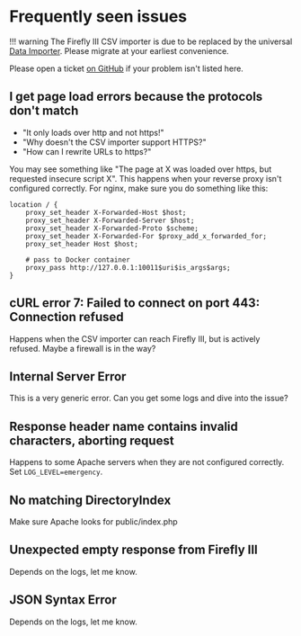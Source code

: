 # Frequently seen issues

!!! warning
    The Firefly III CSV importer is due to be replaced by the universal [Data Importer](https://docs.firefly-iii.org/data-importer/). Please migrate at your earliest convenience.

Please open a ticket [on GitHub](https://github.com/firefly-iii/firefly-iii/) if your problem isn't listed here.

## I get page load errors because the protocols don't match

* "It only loads over http and not https!"
* "Why doesn't the CSV importer support HTTPS?"
* "How can I rewrite URLs to https?"

You may see something like "The page at X was loaded over https, but requested insecure script X". This happens when your reverse proxy isn't configured correctly. For nginx, make sure you do something like this:

```
location / {
	proxy_set_header X-Forwarded-Host $host;
	proxy_set_header X-Forwarded-Server $host;
	proxy_set_header X-Forwarded-Proto $scheme;
	proxy_set_header X-Forwarded-For $proxy_add_x_forwarded_for;
	proxy_set_header Host $host;

	# pass to Docker container
	proxy_pass http://127.0.0.1:10011$uri$is_args$args;
}
```

## cURL error 7: Failed to connect on port 443: Connection refused

Happens when the CSV importer can reach Firefly III, but is actively refused. Maybe a firewall is in the way?

## Internal Server Error

This is a very generic error. Can you get some logs and dive into the issue?

## Response header name contains invalid characters, aborting request

Happens to some Apache servers when they are not configured correctly. Set `LOG_LEVEL=emergency`.

## No matching DirectoryIndex

Make sure Apache looks for public/index.php

## Unexpected empty response from Firefly III

Depends on the logs, let me know.

## JSON Syntax Error

Depends on the logs, let me know.